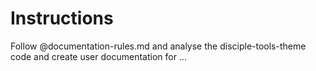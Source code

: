 # Instructions

Follow @documentation-rules.md and analyse the disciple-tools-theme code and create user documentation for ...